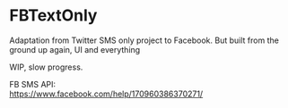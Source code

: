 # FBTextOnly
Adaptation from Twitter SMS only project to Facebook. But built from the ground up again, UI and everything

WIP, slow progress.

FB SMS API:
<br/>
https://www.facebook.com/help/170960386370271/
